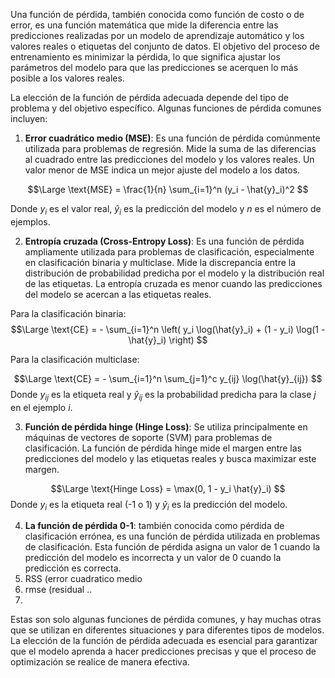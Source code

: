 Una función de pérdida, también conocida como función de costo o de error, es una función matemática que mide la diferencia entre las predicciones realizadas por un modelo de aprendizaje automático y los valores reales o etiquetas del conjunto de datos. El objetivo del proceso de entrenamiento es minimizar la pérdida, lo que significa ajustar los parámetros del modelo para que las predicciones se acerquen lo más posible a los valores reales.

La elección de la función de pérdida adecuada depende del tipo de problema y del objetivo específico. Algunas funciones de pérdida comunes incluyen:

1.  **Error cuadrático medio (MSE)**: Es una función de pérdida comúnmente utilizada para problemas de regresión. Mide la suma de las diferencias al cuadrado entre las predicciones del modelo y los valores reales. Un valor menor de MSE indica un mejor ajuste del modelo a los datos.

$$\Large
\text{MSE} = \frac{1}{n} \sum_{i=1}^n (y_i - \hat{y}_i)^2
$$

Donde $y_i$ es el valor real, $ŷ_i$ es la predicción del modelo y $n$ es el número de ejemplos.

2.  **Entropía cruzada (Cross-Entropy Loss)**: Es una función de pérdida ampliamente utilizada para problemas de clasificación, especialmente en clasificación binaria y multiclase. Mide la discrepancia entre la distribución de probabilidad predicha por el modelo y la distribución real de las etiquetas. La entropía cruzada es menor cuando las predicciones del modelo se acercan a las etiquetas reales.

Para la clasificación binaria: 
$$\Large
	\text{CE} = - \sum_{i=1}^n \left( y_i \log(\hat{y}_i) + (1 - y_i) \log(1 - \hat{y}_i) \right)
$$

Para la clasificación multiclase: 

$$\Large
\text{CE} = - \sum_{i=1}^n \sum_{j=1}^c y_{ij} \log(\hat{y}_{ij})
$$
Donde $y_{ij}$ es la etiqueta real y $ŷ_{ij}$ es la probabilidad predicha para la clase $j$ en el ejemplo $i$.

3.  **Función de pérdida hinge (Hinge Loss)**: Se utiliza principalmente en máquinas de vectores de soporte (SVM) para problemas de clasificación. La función de pérdida hinge mide el margen entre las predicciones del modelo y las etiquetas reales y busca maximizar este margen.

$$\Large
\text{Hinge Loss} = \max(0, 1 - y_i \hat{y}_i)
$$
Donde $y_i$ es la etiqueta real (-1 o 1) y $ŷ_i$ es la predicción del modelo.

4. **La función de pérdida 0-1**: también conocida como pérdida de clasificación errónea, es una función de pérdida utilizada en problemas de clasificación. Esta función de pérdida asigna un valor de 1 cuando la predicción del modelo es incorrecta y un valor de 0 cuando la predicción es correcta.
5. RSS (error cuadratico medio
6. rmse (residual ..
7. 

Estas son solo algunas funciones de pérdida comunes, y hay muchas otras que se utilizan en diferentes situaciones y para diferentes tipos de modelos. La elección de la función de pérdida adecuada es esencial para garantizar que el modelo aprenda a hacer predicciones precisas y que el proceso de optimización se realice de manera efectiva.